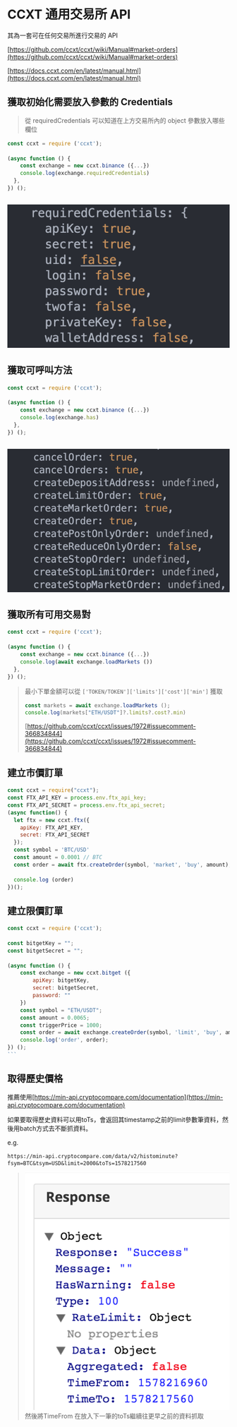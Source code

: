 # CCXT 通用交易所 API

其為一套可在任何交易所進行交易的 API

[https://github.com/ccxt/ccxt/wiki/Manual#market-orders](https://github.com/ccxt/ccxt/wiki/Manual#market-orders)

[https://docs.ccxt.com/en/latest/manual.html](https://docs.ccxt.com/en/latest/manual.html)

## 獲取初始化需要放入參數的 Credentials

> 從 requiredCredentials 可以知道在上方交易所內的 object 參數放入哪些欄位

```javascript
const ccxt = require ('ccxt');

(async function () {
    const exchange = new ccxt.binance ({...})
    console.log(exchange.requiredCredentials)
  },
}) ();
```

## ![](<.gitbook/assets/截圖 2023-02-09 上午11.30.07.png>)

## 獲取可呼叫方法

```javascript
const ccxt = require ('ccxt');

(async function () {
    const exchange = new ccxt.binance ({...})
    console.log(exchange.has)
  },
}) ();
```

## ![](<.gitbook/assets/截圖 2023-02-09 上午11.29.37.png>)

## 獲取所有可用交易對

```javascript
const ccxt = require ('ccxt');

(async function () {
    const exchange = new ccxt.binance ({...})
    console.log(await exchange.loadMarkets ())
  },
}) ();
```

> 最小下單金額可以從 `['TOKEN/TOKEN']['limits']['cost']['min']` 獲取
>
> ```javascript
> const markets = await exchange.loadMarkets ();
> console.log(markets["ETH/USDT"]?.limits?.cost?.min)
> ```
>
> [https://github.com/ccxt/ccxt/issues/1972#issuecomment-366834844](https://github.com/ccxt/ccxt/issues/1972#issuecomment-366834844)

## 建立市價訂單

```javascript
const ccxt = require("ccxt");
const FTX_API_KEY = process.env.ftx_api_key;
const FTX_API_SECRET = process.env.ftx_api_secret;
(async function() {
  let ftx = new ccxt.ftx({
    apiKey: FTX_API_KEY,
    secret: FTX_API_SECRET
  });
  const symbol = 'BTC/USD'
  const amount = 0.0001 // BTC
  const order = await ftx.createOrder(symbol, 'market', 'buy', amount);

  console.log (order)
})();
```

## 建立限價訂單

````javascript
const ccxt = require ('ccxt');

const bitgetKey = "";
const bitgetSecret = "";

(async function () {
    const exchange = new ccxt.bitget ({
        apiKey: bitgetKey,
        secret: bitgetSecret,
        password: ""
    })
    const symbol = "ETH/USDT";
    const amount = 0.0065;
    const triggerPrice = 1000;
    const order = await exchange.createOrder(symbol, 'limit', 'buy', amount, triggerPrice);
    console.log('order', order);
}) ();
```
````

## 取得歷史價格

推薦使用[https://min-api.cryptocompare.com/documentation](https://min-api.cryptocompare.com/documentation)

如果要取得歷史資料可以用toTs，會返回其timestamp之前的limit參數筆資料，然後用batch方式去不斷抓資料。

e.g.

```
https://min-api.cryptocompare.com/data/v2/histominute?fsym=BTC&tsym=USD&limit=2000&toTs=1578217560
```

> ![](<.gitbook/assets/螢幕快照 2020-01-05 下午6.11.53.png>)然後將TimeFrom 在放入下一筆的toTs繼續往更早之前的資料抓取
